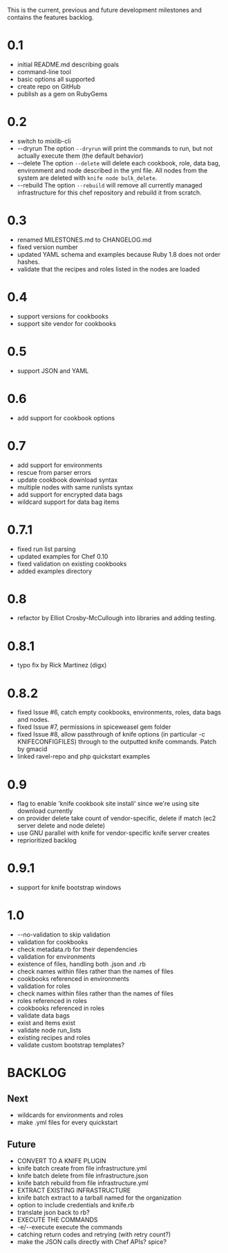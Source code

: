 This is the current, previous and future development milestones and contains the features backlog.

0.1
===
* initial README.md describing goals
* command-line tool
* basic options all supported
* create repo on GitHub
* publish as a gem on RubyGems

0.2
===
* switch to mixlib-cli
* --dryrun The option `--dryrun` will print the commands to run, but not actually execute them (the default behavior)
* --delete The option `--delete` will delete each cookbook, role, data bag, environment and node described in the yml file. All nodes from the system are deleted with `knife node bulk_delete`.
* --rebuild The option `--rebuild` will remove all currently managed infrastructure for this chef repository and rebuild it from scratch.

0.3
===
* renamed MILESTONES.md to CHANGELOG.md
* fixed version number
* updated YAML schema and examples because Ruby 1.8 does not order hashes.
* validate that the recipes and roles listed in the nodes are loaded

0.4
===
* support versions for cookbooks
* support site vendor for cookbooks

0.5
===
* support JSON and YAML

0.6
===
* add support for cookbook options

0.7
=============
* add support for environments
* rescue from parser errors
* update cookbook download syntax
* multiple nodes with same runlists syntax
* add support for encrypted data bags
* wildcard support for data bag items

0.7.1
=====
* fixed run list parsing
* updated examples for Chef 0.10
* fixed validation on existing cookbooks
* added examples directory

0.8
===
* refactor by Elliot Crosby-McCullough into libraries and adding testing.

0.8.1
=====
* typo fix by Rick Martinez (digx)

0.8.2
=====
* fixed Issue #6, catch empty cookbooks, environments, roles, data bags and nodes.
* fixed Issue #7, permissions in spiceweasel gem folder
* fixed Issue #8, allow passthrough of knife options (in particular -c KNIFECONFIGFILES) through to the outputted knife commands. Patch by gmacid
* linked ravel-repo and php quickstart examples

0.9
===
* flag to enable 'knife cookbook site install' since we're using site download currently
* on provider delete take count of vendor-specific, delete if match (ec2 server delete and node delete)
* use GNU parallel with knife for vendor-specific knife server creates
* reprioritized backlog

0.9.1
=====
* support for knife bootstrap windows

1.0
===
* --no-validation to skip validation
* validation for cookbooks
 * check metadata.rb for their dependencies
* validation for environments
 * existence of files, handling both .json and .rb
 * check names within files rather than the names of files
 * cookbooks referenced in environments
* validation for roles
 * check names within files rather than the names of files
 * roles referenced in roles
 * cookbooks referenced in roles
* validate data bags
 * exist and items exist
* validate node run_lists
 * existing recipes and roles
* validate custom bootstrap templates?

BACKLOG
=======
Next
----
* wildcards for environments and roles
* make .yml files for every quickstart

Future
------
* CONVERT TO A KNIFE PLUGIN
 * knife batch create from file infrastructure.yml
 * knife batch delete from file infrastructure.json
 * knife batch rebuild from file infrastructure.yml
* EXTRACT EXISTING INFRASTRUCTURE
 * knife batch extract to a tarball named for the organization
 * option to include credentials and knife.rb
 * translate json back to rb?
* EXECUTE THE COMMANDS
 * -e/--execute execute the commands
 * catching return codes and retrying (with retry count?)
 * make the JSON calls directly with Chef APIs? spice?
